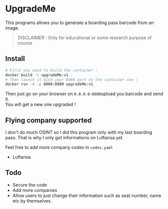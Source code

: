 # UpgradeMe

This programs allows you to generate a boarding pass barcode from an image. 

> DISCLAIMER : Only for educational or some research purpose of course

## Install 

```bash
# First you need to build the container : 
docker build -t upgradeMe:v1 . 
# Then launch it bind your 8080 port to the container one : 
docker run -d -p 8080:8080 upgradeMe:v1
```
Then just go on your browser on `0.0.0.0:8080`upload you barcode and send it.   
You will get a new one upgraded !

## Flying company supported 

I don't do much OSINT so I did this program only with my last boarding pass. That is why I only got informations on Luftansa yet.  

Feel free to add more company codes in `codes.yaml`

- Luftansa

## Todo 

- Secure the code
- Add more companies
- Allow users to just change their information such as seat number, name etc by themselves. 
